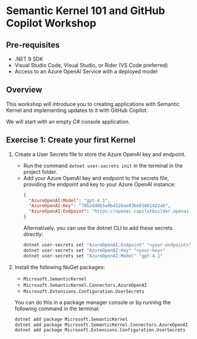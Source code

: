 # Semantic Kernel 101 and GitHub Copilot Workshop

## Pre-requisites

* .NET 9 SDK
* Visual Studio Code, Visual Studio, or Rider (VS Code preferred)
* Access to an Azure OpenAI Service with a deployed model

## Overview

This workshop will introduce you to creating applications with Semantic Kernel and implementing updates to it with GitHub Copilot.

We will start with an empty C# console application.

## Exercise 1: Create your first Kernel

1. Create a User Secrets file to store the Azure OpenAI key and endpoint.
   - Run the command `dotnet user-secrets init` in the terminal in the project folder.
   - Add your Azure OpenAI key and endpoint to the secrets file, providing the endpoint and key to your Azure OpenAI instance:
     ```json
     {
       "AzureOpenAI:Model": "gpt-4.1",
       "AzureOpenAI:Key": "78b2dd0b5a9b4526ae83be81601422ab",
       "AzureOpenAI:Endpoint": "https://openai-copilotbuilder.openai.azure.com/"
     }
     ```
     Alternatively, you can use the dotnet CLI to add these secrets directly:
     ```bash
     dotnet user-secrets set "AzureOpenAI:Endpoint" "<your-endpoint>"
     dotnet user-secrets set "AzureOpenAI:Key" "<your-key>"
     dotnet user-secrets set "AzureOpenAI:Model" "gpt-4.1"
        ```


2. Install the following NuGet packages:
   - `Microsoft.SemanticKernel`
   - `Microsoft.SemanticKernel.Connectors.AzureOpenAI`
   - `Microsoft.Extensions.Configuration.UserSecrets`

   You can do this in a package manager console or by running the following command in the terminal:
   ```bash
   dotnet add package Microsoft.SemanticKernel
   dotnet add package Microsoft.SemanticKernel.Connectors.AzureOpenAI
   dotnet add package Microsoft.Extensions.Configuration.UserSecrets
   ```